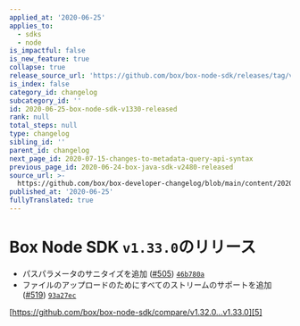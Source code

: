 ```yaml
---
applied_at: '2020-06-25'
applies_to:
  - sdks
  - node
is_impactful: false
is_new_feature: true
collapse: true
release_source_url: 'https://github.com/box/box-node-sdk/releases/tag/v1.33.0'
is_index: false
category_id: changelog
subcategory_id: ''
id: 2020-06-25-box-node-sdk-v1330-released
rank: null
total_steps: null
type: changelog
sibling_id: ''
parent_id: changelog
next_page_id: 2020-07-15-changes-to-metadata-query-api-syntax
previous_page_id: 2020-06-24-box-java-sdk-v2480-released
source_url: >-
  https://github.com/box/box-developer-changelog/blob/main/content/2020/06-25-box-node-sdk-v1330-released.md
published_at: '2020-06-25'
fullyTranslated: true
---
```

# Box Node SDK `v1.33.0`のリリース

* パスパラメータのサニタイズを追加 ([#505][1]) [`46b780a`][2]
* ファイルのアップロードのためにすべてのストリームのサポートを追加 ([#519][3]) [`93a27ec`][4]

[https://github.com/box/box-node-sdk/compare/v1.32.0...v1.33.0][5]

[1]: https://github.com/box/box-node-sdk/issues/505

[2]: https://github.com/box/box-node-sdk/commit/46b780a577999262f09f167c577471275c066609

[3]: https://github.com/box/box-node-sdk/issues/519

[4]: https://github.com/box/box-node-sdk/commit/93a27ec8a5cdf4cb23d16d322e1e884913472239

[5]: https://github.com/box/box-node-sdk/compare/v1.32.0...v1.33.0
